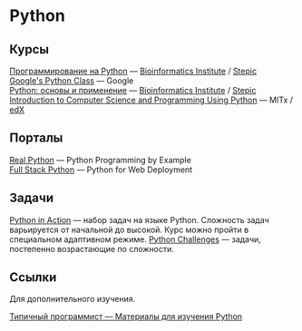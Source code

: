 # Python

## Курсы

[Программирование на Python](https://stepic.org/course/Программирование-на-Python-67) — [Bioinformatics Institute](https://stepic.org/users/651763/teach) / [Stepic](https://stepic.org/)  
[Google's Python Class](https://developers.google.com/edu/python/) — Google  
[Python: основы и применение](https://stepic.org/course/Python-основы-и-применение-512) — [Bioinformatics Institute](https://stepic.org/users/651763/teach) / [Stepic](https://stepic.org/)  
[Introduction to Computer Science and Programming Using Python](https://www.edx.org/course/introduction-computer-science-mitx-6-00-1x) — MITx / [edX](https://www.edx.org/)  


## Порталы

[Real Python](https://realpython.com/) — Python Programming by Example  
[Full Stack Python](https://www.fullstackpython.com/) — Python for Web Deployment  


## Задачи

[Python in Action](https://stepic.org/course/431) — набор задач на языке Python. Сложность задач варьируется от начальной до высокой. Курс можно пройти в специальном адаптивном режиме.
[Python Challenges](http://www.pythonchallenge.com) — задачи, постепенно возрастающие по сложности.


## Ссылки

Для дополнительного изучения.

[Типичный программист — Материалы для изучения Python](http://tproger.ru/digest/python-materials/)